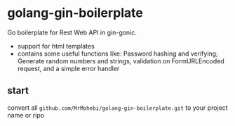 # golang-gin-boilerplate
Go boilerplate for Rest Web API in gin-gonic.

- support for html templates 
- contains some useful functions like:
Password hashing and verifying; Generate random numbers and strings, validation on FormURLEncoded request, and a simple error handler

## start

convert all ```github.com/MrMohebi/golang-gin-boilerplate.git``` to your project name or ripo